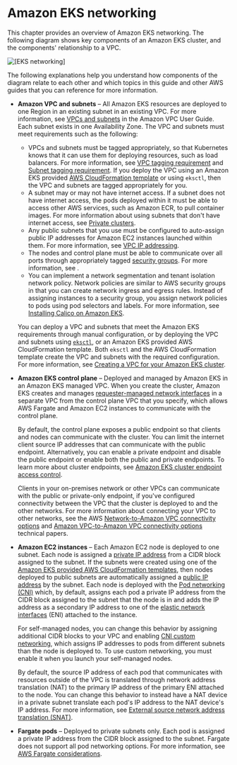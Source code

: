 # Amazon EKS networking<a name="eks-networking"></a>

This chapter provides an overview of Amazon EKS networking\. The following diagram shows key components of an Amazon EKS cluster, and the components' relationship to a VPC\.

![\[EKS networking\]](http://docs.aws.amazon.com/eks/latest/userguide/images/networking-overview.png)

The following explanations help you understand how components of the diagram relate to each other and which topics in this guide and other AWS guides that you can reference for more information\.
+ **Amazon VPC and subnets** – All Amazon EKS resources are deployed to one Region in an existing subnet in an existing VPC\. For more information, see [VPCs and subnets](https://docs.aws.amazon.com/vpc/latest/userguide/VPC_Subnets.html) in the Amazon VPC User Guide\. Each subnet exists in one Availability Zone\. The VPC and subnets must meet requirements such as the following:
  + VPCs and subnets must be tagged appropriately, so that Kubernetes knows that it can use them for deploying resources, such as load balancers\. For more information, see [VPC tagging requirement](network_reqs.md#vpc-tagging) and [Subnet tagging requirement](network_reqs.md#vpc-subnet-tagging)\. If you deploy the VPC using an Amazon EKS provided [AWS CloudFormation template](create-public-private-vpc.md#create-vpc) or using `eksctl`, then the VPC and subnets are tagged appropriately for you\.
  + A subnet may or may not have internet access\. If a subnet does not have internet access, the pods deployed within it must be able to access other AWS services, such as Amazon ECR, to pull container images\. For more information about using subnets that don't have internet access, see [Private clusters](private-clusters.md)\. 
  + Any public subnets that you use must be configured to auto\-assign public IP addresses for Amazon EC2 instances launched within them\. For more information, see [VPC IP addressing](network_reqs.md#vpc-cidr)\.
  + The nodes and control plane must be able to communicate over all ports through appropriately tagged [security groups](https://docs.aws.amazon.com/vpc/latest/userguide/VPC_SecurityGroups.html)\. For more information, see [](sec-group-reqs.md)\.
  + You can implement a network segmentation and tenant isolation network policy\. Network policies are similar to AWS security groups in that you can create network ingress and egress rules\. Instead of assigning instances to a security group, you assign network policies to pods using pod selectors and labels\. For more information, see [Installing Calico on Amazon EKS](calico.md)\.

  You can deploy a VPC and subnets that meet the Amazon EKS requirements through manual configuration, or by deploying the VPC and subnets using [`eksctl`](eksctl.md), or an Amazon EKS provided AWS CloudFormation template\. Both `eksctl` and the AWS CloudFormation template create the VPC and subnets with the required configuration\. For more information, see [Creating a VPC for your Amazon EKS cluster](create-public-private-vpc.md#create-vpc)\.
+ **Amazon EKS control plane** – Deployed and managed by Amazon EKS in an Amazon EKS managed VPC\. When you create the cluster, Amazon EKS creates and manages [requester\-managed network interfaces](https://docs.aws.amazon.com/AWSEC2/latest/UserGuide/requester-managed-eni.html) in a separate VPC from the control plane VPC that you specify, which allows AWS Fargate and Amazon EC2 instances to communicate with the control plane\.

  By default, the control plane exposes a public endpoint so that clients and nodes can communicate with the cluster\. You can limit the internet client source IP addresses that can communicate with the public endpoint\. Alternatively, you can enable a private endpoint and disable the public endpoint or enable both the public and private endpoints\. To learn more about cluster endpoints, see [Amazon EKS cluster endpoint access control](cluster-endpoint.md)\. 

  Clients in your on\-premises network or other VPCs can communicate with the public or private\-only endpoint, if you've configured connectivity between the VPC that the cluster is deployed to and the other networks\. For more information about connecting your VPC to other networks, see the AWS [Network\-to\-Amazon VPC connectivity options](https://docs.aws.amazon.com/whitepapers/latest/aws-vpc-connectivity-options/network-to-amazon-vpc-connectivity-options.html) and [Amazon VPC\-to\-Amazon VPC connectivity options](https://docs.aws.amazon.com/whitepapers/latest/aws-vpc-connectivity-options/amazon-vpc-to-amazon-vpc-connectivity-options.html) technical papers\.
+ **Amazon EC2 instances** – Each Amazon EC2 node is deployed to one subnet\. Each node is assigned a [private IP address](https://docs.aws.amazon.com/AWSEC2/latest/UserGuide/using-instance-addressing.html#concepts-private-addresses) from a CIDR block assigned to the subnet\. If the subnets were created using one of the [Amazon EKS provided AWS CloudFormation templates](create-public-private-vpc.md#create-vpc), then nodes deployed to public subnets are automatically assigned a [public IP address](https://docs.aws.amazon.com/AWSEC2/latest/UserGuide/using-instance-addressing.html#concepts-public-addresses) by the subnet\. Each node is deployed with the [Pod networking \(CNI\)](pod-networking.md) which, by default, assigns each pod a private IP address from the CIDR block assigned to the subnet that the node is in and adds the IP address as a secondary IP address to one of the [elastic network interfaces](https://docs.aws.amazon.com/AWSEC2/latest/UserGuide/using-eni.html) \(ENI\) attached to the instance\. 

  For self\-managed nodes, you can change this behavior by assigning additional CIDR blocks to your VPC and enabling [CNI custom networking](cni-custom-network.md), which assigns IP addresses to pods from different subnets than the node is deployed to\. To use custom networking, you must enable it when you launch your self\-managed nodes\. 

  By default, the source IP address of each pod that communicates with resources outside of the VPC is translated through network address translation \(NAT\) to the primary IP address of the primary ENI attached to the node\. You can change this behavior to instead have a NAT device in a private subnet translate each pod's IP address to the NAT device's IP address\. For more information, see [External source network address translation \(SNAT\)](external-snat.md)\.
+ **Fargate pods** – Deployed to private subnets only\. Each pod is assigned a private IP address from the CIDR block assigned to the subnet\. Fargate does not support all pod networking options\. For more information, see [AWS Fargate considerations](fargate.md#fargate-considerations)\.